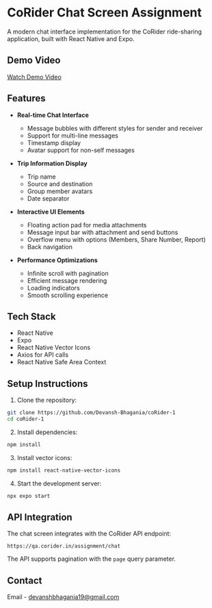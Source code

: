 # CoRider Chat Screen Assignment

A modern chat interface implementation for the CoRider ride-sharing application, built with React Native and Expo.

## Demo Video
[Watch Demo Video](./Corider1.mp4)

## Features

- **Real-time Chat Interface**
  - Message bubbles with different styles for sender and receiver
  - Support for multi-line messages
  - Timestamp display
  - Avatar support for non-self messages

- **Trip Information Display**
  - Trip name
  - Source and destination
  - Group member avatars
  - Date separator

- **Interactive UI Elements**
  - Floating action pad for media attachments
  - Message input bar with attachment and send buttons
  - Overflow menu with options (Members, Share Number, Report)
  - Back navigation

- **Performance Optimizations**
  - Infinite scroll with pagination
  - Efficient message rendering
  - Loading indicators
  - Smooth scrolling experience

## Tech Stack

- React Native
- Expo
- React Native Vector Icons
- Axios for API calls
- React Native Safe Area Context

## Setup Instructions

1. Clone the repository:
```bash
git clone https://github.com/Devansh-Bhagania/coRider-1
cd coRider-1
```

2. Install dependencies:
```bash
npm install
```

3. Install vector icons:
```bash
npm install react-native-vector-icons
```

4. Start the development server:
```bash
npx expo start
```

## API Integration

The chat screen integrates with the CoRider API endpoint:
```
https://qa.corider.in/assignment/chat
```

The API supports pagination with the `page` query parameter.

## Contact

Email - devanshbhagania19@gmail.com